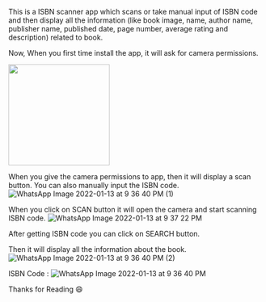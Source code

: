 
This is a ISBN scanner app which scans or take manual input of ISBN code and then display all the information (like book image, name, author name, publisher name, published date, page number,
average rating and description) related to book.

Now, When you first time install the app, it will ask for camera permissions. 

<img src="https://user-images.githubusercontent.com/63155782/149368298-3a05ff14-61b1-4fe3-a8a3-7ef4870033d6.jpeg" width="200" height="200">

When you give the camera permissions to app, then it will display a scan button. You can also manually input the ISBN code. 
![WhatsApp Image 2022-01-13 at 9 36 40 PM (1)](https://user-images.githubusercontent.com/63155782/149368406-bb46594e-3aae-42ee-9b2c-576d816b43bf.jpeg)

When you click on SCAN button it will open the camera and start scanning ISBN code.
![WhatsApp Image 2022-01-13 at 9 37 22 PM](https://user-images.githubusercontent.com/63155782/149368482-ec4d5c0c-e1ae-4d85-b209-be8611abba1b.jpeg)

After getting ISBN code you can click on SEARCH button.

Then it will display all the information about the book.
![WhatsApp Image 2022-01-13 at 9 36 40 PM (2)](https://user-images.githubusercontent.com/63155782/149368544-b561f84d-fed7-4f46-b390-3f8ac201de40.jpeg)


ISBN Code : 
![WhatsApp Image 2022-01-13 at 9 36 40 PM](https://user-images.githubusercontent.com/63155782/149368609-18732532-bb6a-4e70-b31b-8a51581cc4a8.jpeg)

Thanks for Reading :smile:

